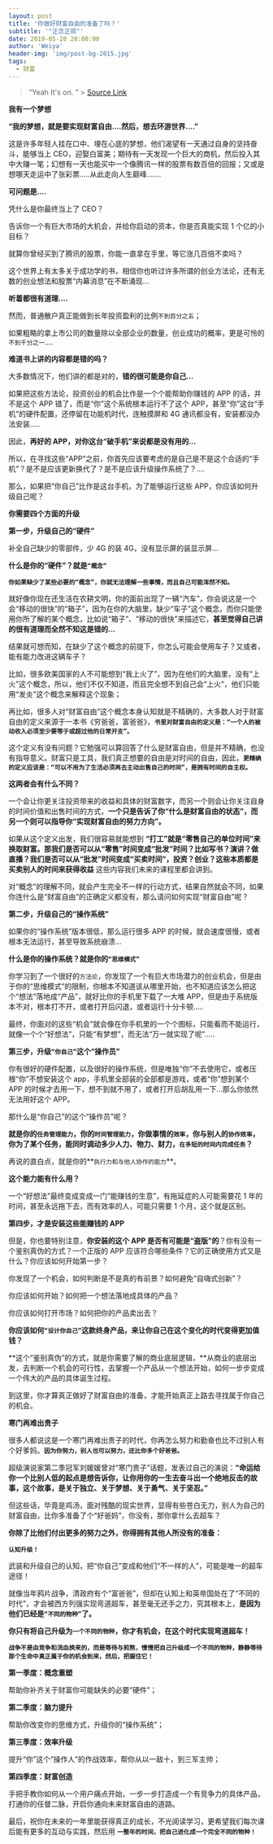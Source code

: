 ```yaml
---
layout: post
title: '你做好财富自由的准备了吗？'
subtitle: '"正念正观"'
date: 2019-05-20 20:00:00
author: 'Weiya'
header-img: 'img/post-bg-2015.jpg'
tags:
  - 财富
---
```


> “Yeah It's on. ” >
>[Source Link](https://zhuanlan.zhihu.com/p/35657573)

**我有一个梦想**

**“我的梦想，就是要实现财富自由….然后，想去环游世界….”**

这是许多年轻人挂在口中、埋在心底的梦想，他们渴望有一天通过自身的坚持奋斗，能够当上 CEO，迎娶白富美；期待有一天发现一个巨大的商机，然后投入其中大赚一笔；幻想有一天也能买中一个像腾讯一样的股票有数百倍的回报；又或是想哪天走运中了张彩票…..从此走向人生巅峰…….

**可问题是….**

凭什么是你最终当上了 CEO？

告诉你一个有巨大市场的大机会，并给你启动的资本，你是否真能实现 1 个亿的小目标？

就算你曾经买到了腾讯的股票，你能一直拿在手里，等它涨几百倍不卖吗？

这个世界上有太多关于成功学的书，相信你也听过许多所谓的创业方法论，还有无数的创业想法和股票“内幕消息”在不断涌现…

**听着都很有道理….**

然而，普通散户真正能做到长年投资盈利的比例`不到百分之五`；

如果粗略的拿上市公司的数量除以全部企业的数量，创业成功的概率，更是可怜的`不到千分之一`….

**难道书上讲的内容都是错的吗？**

大多数情况下，他们讲的都是对的，**错的很可能是你自己…**

如果把这些方法论，投资创业的机会比作是一个个能帮助你赚钱的 APP 的话，并不是这个 APP 错了，而是“你”这个系统根本运行不了这个 APP，甚至“你”这台“手机”的硬件配置，还停留在功能机时代，连触摸屏和 4G 通讯都没有，安装都没办法安装…..

因此，**再好的 APP，对你这台“破手机”来说都是没有用的…**

所以，在寻找这些“APP”之前，你首先应该要考虑的是自己是不是这个合适的“手机”？是不是应该更新换代了？是不是应该升级操作系统了？….

那么，如果把“你自己”比作是这台手机，为了能够运行这些 APP，你应该如何升级自己呢？

**你需要四个方面的升级**

**第一步，升级自己的“硬件”**

补全自己缺少的零部件，少 4G 的装 4G，没有显示屏的装显示屏…

**什么是你的“硬件”？就是`“概念”`**

**`你如果缺少了某些必要的“概念”，你就无法理解一些事情，而且自己可能浑然不知。`**

就好像你现在还生活在农耕文明，你的面前出现了一辆“汽车”，你会说这是一个会“移动的很快”的“箱子”，因为在你的大脑里，缺少“车子”这个概念，而你只能使用你所了解的某个概念，比如说“箱子”、“移动的很快”来描述它，**甚至觉得自己讲的很有道理而全然不知这是错的...**

结果就可想而知，在缺少了这个概念的前提下，你怎么可能会使用车子？又或者，能有能力改进这辆车子？

比如，很多欧美国家的人不可能想到“我上火了”，因为在他们的大脑里，没有“上火”这个概念，所以，他们不仅不知道，而且完全想不到自己会“上火”，他们只能用“发炎”这个概念来解释这个现象；

再比如，很多人对“财富自由”这个概念本身认知就是不精确的，大多数人对于财富自由的定义来源于一本书《穷爸爸，富爸爸》，**`书里对财富自由的定义是：“一个人的被动收入必须至少要等于或超过他的日常开支”。`**

这个定义有没有问题？它勉强可以算回答了什么是财富自由，但是并不精确，也没有指导意义。财富只是工具，我们真正想要的自由是对时间的自由，因此，**`更精确的定义应该是：“可以不用为了生活必须再去主动出售自己的时间”，是拥有时间的自主权。`**

**这两者会有什么不同？**

一个会让你更关注投资带来的收益和具体的财富数字，而另一个则会让你关注自身的时间价值和出售时间的方式，**一个只是告诉了你“什么是财富自由的状态”，而另一个则可以指导你“实现财富自由的努力方向”。**

如果从这个定义出发，我们很容易就能想到
**“打工”就是“零售自己的单位时间”来换取财富。那我们是否可以从“零售”时间变成“批发”时间？比如写书？演讲？做直播？我们是否可以从“批发”时间变成“买卖时间”，投资？创业？这些本质都是买卖别人的时间来获得收益**
这些内容我们未来的课程里都会讲到。

对“概念”的理解不同，就会产生完全不一样的行动方式，结果自然就会不同，如果你连什么是“财富自由”的正确定义都没有，那么请问如何实现“财富自由”呢？

**第二步，升级自己的“操作系统”**

如果你的“操作系统”版本很低，那么运行很多 APP 的时候，就会速度很慢，或者根本无法运行，甚至导致系统崩溃…

**什么是你的操作系统？就是你的`“思维模式”`**

你学习到了一个很好的`方法论`，你发现了一个有巨大市场潜力的创业机会，但是由于你的“思维模式”的限制，你根本不知道该从哪里开始，也不知道应该怎么把这个“想法”落地成“产品”，就好比你的手机里下载了一大堆 APP，但是由于系统版本不对，根本打不开，或者打开后闪退，或者运行十分卡顿…..

最终，你面对的这些“机会”就会像在你手机里的一个个图标，只能看而不能运行，就像一个个“好想法”，只能“有梦想”，而无法“万一就实现了呢”…..

**第三步，升级`“你自己”`这个“操作员”**

你有很好的硬件配置，以及很好的操作系统，但是唯独“你”不去使用它，或者压根“你”不想安装这个 app，手机里全部装的全部都是游戏，或者“你”想到某个 APP 的时候才去用一下，想不到就不用了，或者打开后胡乱用一下...那么你依然无法用好这个 APP。

那什么是“你自己”的这个“操作员”呢？

**就是你的`任务管理能力`，你的`时间管理能力`，你做事情的`效率`，你与别人的`协作效率`，你为了某个任务，能同时调动多少人力、物力、财力，`在多短的时间内完成任务`？**

再说的直白点，就是你的**`执行力和与他人协作的能力`**。

**这个能力能有什么用？**

一个“好想法”最终变成变成一门“能赚钱的生意”，有拖延症的人可能需要花 1 年的时间，甚至永远拖下去，而有效率的人，可能只需要 1 个月，这个就是区别。

**第四步，才是安装这些能赚钱的 APP**

但是，你也要特别注意，**你安装的这个 APP 是否有可能是“盗版”的**？你有没有一个鉴别真伪的方式？一个正版的 APP 应该符合哪些条件？它的正确使用方式又是什么？你应该如何开始第一步？

你发现了一个机会，如何判断是不是真的有前景？如何避免“自嗨式创新”？

你应该如何开始？如何把一个想法落地成具体的产品？

你应该如何打开市场？如何把你的产品卖出去？

**你应该如何`“设计你自己”`这款终身产品，来让你自己在这个变化的时代变得更加值钱？**

**这个“鉴别真伪”的方式，就是你需要了解的商业底层逻辑，**从商业的底层出发，去判断一个机会的可行性，去掌握一个产品从一个想法开始，如何一步步变成一个伟大的产品的具体诞生过程。

到这里，你才算真正做好了财富自由的准备，才能开始真正上路去寻找属于你自己的机会。

**寒门再难出贵子**

很多人都说这是一个寒门再难出贵子的时代，你再怎么努力和勤奋也比不过别人有个好爹妈。**`因为你努力，别人也可以努力，还比你多个好爸爸。`**

超级演说家第二季冠军刘媛媛曾对“寒门贵子”话题，发表过自己的演说：**“命运给你一个比别人低的起点是想告诉你，让你用你的一生去奋斗出一个绝地反击的故事，这个故事，是关于独立、关于梦想、关于勇气、关于坚忍。”**

但这些话，毕竟是鸡汤，面对残酷的现实世界，显得有些苍白无力，别人为自己的财富自由，比你多准备了个“好爸妈”，你没有，那你拿什么去超车？

**你除了比他们付出更多的努力之外，你得拥有其他人所没有的准备：**

**`认知升级！`**

武装和升级自己的认知，把“你自己”变成和他们“不一样的人”，可能是唯一的超车途径！

就像当年鸦片战争，清政府有个“富爸爸”，但却在认知上和英帝国处在了“不同的时代”，才会被西方列强实现弯道超车，甚至毫无还手之力，究其根本上，**是因为他们已经是`“不同的物种”`了。**

**你只有将自己升级为`一个不同的物种`，你才有机会，在这个时代实现弯道超车！**

**`战争不是由竞争和流血换来的，而是等待与煎熬，慢慢把自己升级成一个不同的物种，静静等待那个生命中真正属于你的机会到来，然后，把握住它！`**

**第一季度：概念重塑**

帮助你补齐关于财富你可能缺失的必要“硬件”；

**第二季度：脑力提升**

帮助你改变你的思维方式，升级你的“操作系统”；

**第三季度：效率升级**

提升“你”这个“操作人”的作战效率，帮你从以一敌十，到三军主帅；

**第四季度：财富创造**

手把手教你如何从一个用户痛点开始，一步一步打造成一个有竞争力的具体产品，打通你的任督二脉，开启你通向未来财富自由的道路。

最后，祝你在未来的一年里能获得真正的成长，不光阅读学习，更希望我们每次课后能有更多的互动与实践，然后用
**`一整年的时间，把自己进化成一个完全不同的物种！`**
